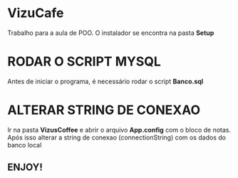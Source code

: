 # VizuCafe
Trabalho para a aula de POO.
O instalador se encontra na pasta <strong>Setup</strong>

# RODAR O SCRIPT MYSQL
Antes de iniciar o programa, é necessário rodar o script <strong>Banco.sql</strong>

# ALTERAR STRING DE CONEXAO
Ir na pasta <strong>VizusCoffee</strong> e abrir o arquivo <strong>App.config</strong> com o bloco de notas. Após isso alterar a string de conexao (connectionString) 
com os dados do banco local

<h2>ENJOY!</h2>
